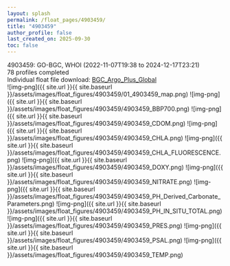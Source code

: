 ```yaml
---
layout: splash
permalink: /float_pages/4903459/
title: "4903459"
author_profile: false
last_created_on: 2025-09-30
toc: false
---
```

 
4903459: GO-BGC, WHOI (2022-11-07T19:38 to 2024-12-17T23:21)\
78 profiles completed\
Individual float file download: [BGC_Argo_Plus_Global](https://ftp.soest.hawaii.edu/bgc_argo_plus/Individual_Floats/outliers_removed/4903459_Sprof_processed.nc)\
![img-png]({{ site.url }}{{ site.baseurl }}/assets/images/float_figures/4903459/01_4903459_map.png)
![img-png]({{ site.url }}{{ site.baseurl }}/assets/images/float_figures/4903459/4903459_BBP700.png)
![img-png]({{ site.url }}{{ site.baseurl }}/assets/images/float_figures/4903459/4903459_CDOM.png)
![img-png]({{ site.url }}{{ site.baseurl }}/assets/images/float_figures/4903459/4903459_CHLA.png)
![img-png]({{ site.url }}{{ site.baseurl }}/assets/images/float_figures/4903459/4903459_CHLA_FLUORESCENCE.png)
![img-png]({{ site.url }}{{ site.baseurl }}/assets/images/float_figures/4903459/4903459_DOXY.png)
![img-png]({{ site.url }}{{ site.baseurl }}/assets/images/float_figures/4903459/4903459_NITRATE.png)
![img-png]({{ site.url }}{{ site.baseurl }}/assets/images/float_figures/4903459/4903459_PH_Derived_Carbonate_Parameters.png)
![img-png]({{ site.url }}{{ site.baseurl }}/assets/images/float_figures/4903459/4903459_PH_IN_SITU_TOTAL.png)
![img-png]({{ site.url }}{{ site.baseurl }}/assets/images/float_figures/4903459/4903459_PRES.png)
![img-png]({{ site.url }}{{ site.baseurl }}/assets/images/float_figures/4903459/4903459_PSAL.png)
![img-png]({{ site.url }}{{ site.baseurl }}/assets/images/float_figures/4903459/4903459_TEMP.png)
